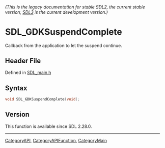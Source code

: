 ###### (This is the legacy documentation for stable SDL2, the current stable version; [SDL3](https://wiki.libsdl.org/SDL3/) is the current development version.)
# SDL_GDKSuspendComplete

Callback from the application to let the suspend continue.

## Header File

Defined in [SDL_main.h](https://github.com/libsdl-org/SDL/blob/SDL2/include/SDL_main.h)

## Syntax

```c
void SDL_GDKSuspendComplete(void);

```

## Version

This function is available since SDL 2.28.0.

----
[CategoryAPI](CategoryAPI), [CategoryAPIFunction](CategoryAPIFunction), [CategoryMain](CategoryMain)

